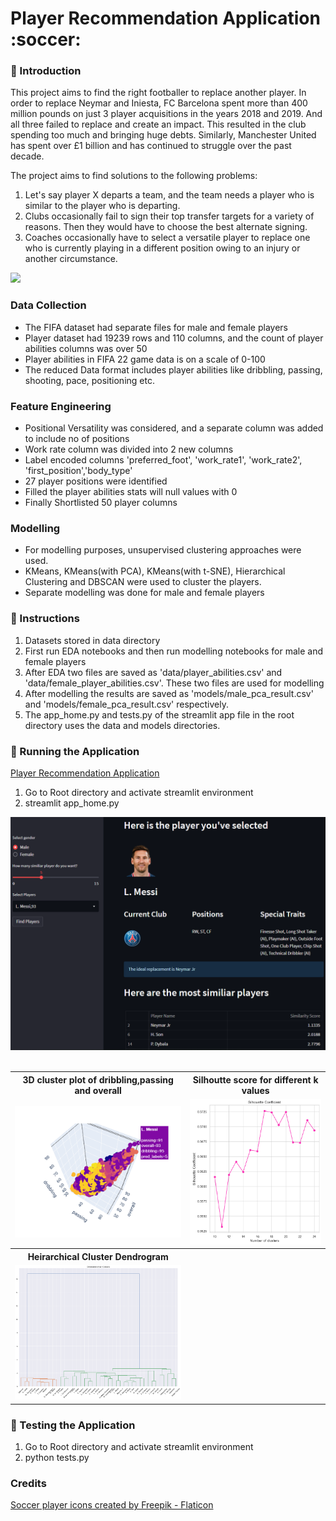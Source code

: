 

<h1> Player Recommendation Application :soccer: </h1>



### :seedling: Introduction 

<p>
This project aims to find the right footballer to replace another player. In order to replace Neymar and Iniesta, FC Barcelona spent more than 400 million pounds on just 3 player acquisitions in the years 2018 and 2019. And all three failed to replace and create an impact. This resulted in the club spending too much and bringing huge debts. Similarly, Manchester United has spent over £1 billion and has continued to struggle over the past decade.


The project aims to find solutions to the following problems:

</p>

<ol>
    <li>	Let's say player X departs a team, and the team needs a player who is similar to the player who is departing.</li>
    <li>	Clubs occasionally fail to sign their top transfer targets for a variety of reasons. Then they would have to choose the best alternate signing.</li>
    <li>	Coaches occasionally have to select a versatile player to replace one who is currently playing in a different position owing to an injury or another circumstance. </li>
</ol>

<img src="https://cdn.mos.cms.futurecdn.net/y8Z3cKCQ6cZgTZNh5TeKgX.jpg">

### Data Collection
<ul>
<li>The FIFA dataset had separate files for male and female players</li>
<li>Player dataset had 19239 rows and 110 columns, and the count of player abilities columns was over 50 </li>
<li>Player abilities in FIFA 22 game data is on a scale of 0-100</li>
<li>The reduced Data format includes player abilities like dribbling, passing, shooting, pace, positioning etc.</li>
</ul>

### Feature Engineering
<ul>
<li>Positional Versatility was considered, and a separate column was added to include no of positions</li>
<li>Work rate column was divided into 2 new columns</li>
<li>Label encoded columns 'preferred_foot', 'work_rate1', 'work_rate2', 'first_position','body_type'</li>
<li>27 player positions were identified </li>
<li>Filled the player abilities stats will null values with 0</li>
<li>Finally Shortlisted 50 player columns</li>
</ul>

### Modelling
<ul>
<li>For modelling purposes, unsupervised clustering approaches were used.</li>
<li>KMeans, KMeans(with PCA), KMeans(with t-SNE), Hierarchical Clustering and DBSCAN were used to cluster the players.</li>
<li>Separate modelling was done for male and female players</li>
</ul>

### :book: Instructions

1. Datasets stored in data directory
2. First run EDA notebooks and then run modelling notebooks for male and female players
3. After EDA two files are saved as 'data/player_abilities.csv' and 'data/female_player_abilities.csv'. These two files are used for modelling
4. After modelling the results are saved as 'models/male_pca_result.csv' and 'models/female_pca_result.csv' respectively.
5. The app_home.py and tests.py of  the streamlit app file in the root directory uses the data and models directories.

### :runner: Running the Application

<a href="https://aditya2695-player-recommendation-application-app-home-eu6qy9.streamlitapp.com/">Player Recommendation Application</a>

1. Go to Root directory and activate streamlit environment
2. streamlit app_home.py

<img src="images/app_screen.png" width="600">
<br>
<br>
<table>
<tr>
    <th>3D cluster plot of dribbling,passing and overall</th>
    <th>Silhoutte score for different k values</th>
</tr>
<tr>
    <td><img src="images/male_pca_cluster1.png"></td>
    <td><img src="images/metrics.png"></td>
</tr>

<tr>
    <th>Heirarchical Cluster Dendrogram</th>
    <th></th>
</tr>
<tr>
    <td><img src="images/dendrogram.png" width="600"></td>
    <td></td>
</tr>

</table>


### :microscope: Testing the Application

1. Go to Root directory and activate streamlit environment
2. python tests.py

### Credits
<a href="https://www.flaticon.com/free-icons/soccer-player" title="soccer player icons">Soccer player icons created by Freepik - Flaticon</a>

